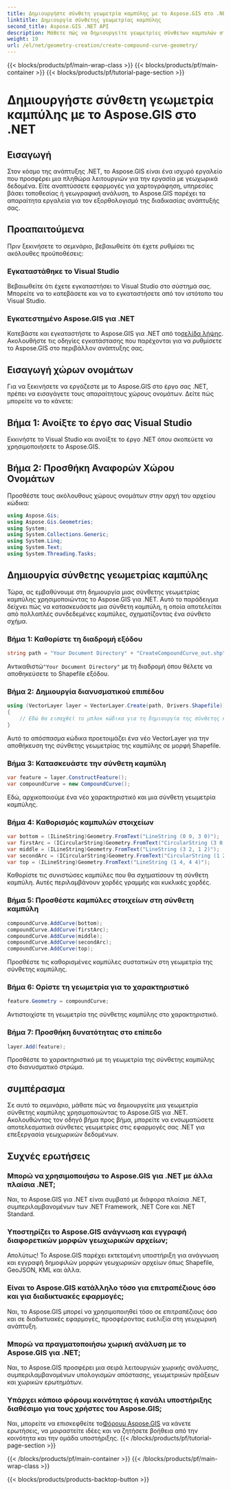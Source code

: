 ```yaml
---
title: Δημιουργήστε σύνθετη γεωμετρία καμπύλης με το Aspose.GIS στο .NET
linktitle: Δημιουργία σύνθετης γεωμετρίας καμπύλης
second_title: Aspose.GIS .NET API
description: Μάθετε πώς να δημιουργείτε γεωμετρίες σύνθετων καμπυλών στο .NET χρησιμοποιώντας το Aspose.GIS για απρόσκοπτη επεξεργασία γεωχωρικών δεδομένων.
weight: 19
url: /el/net/geometry-creation/create-compound-curve-geometry/
---
```


{{< blocks/products/pf/main-wrap-class >}}
{{< blocks/products/pf/main-container >}}
{{< blocks/products/pf/tutorial-page-section >}}

# Δημιουργήστε σύνθετη γεωμετρία καμπύλης με το Aspose.GIS στο .NET

## Εισαγωγή
Στον κόσμο της ανάπτυξης .NET, το Aspose.GIS είναι ένα ισχυρό εργαλείο που προσφέρει μια πληθώρα λειτουργιών για την εργασία με γεωχωρικά δεδομένα. Είτε αναπτύσσετε εφαρμογές για χαρτογράφηση, υπηρεσίες βάσει τοποθεσίας ή γεωγραφική ανάλυση, το Aspose.GIS παρέχει τα απαραίτητα εργαλεία για τον εξορθολογισμό της διαδικασίας ανάπτυξής σας.
## Προαπαιτούμενα
Πριν ξεκινήσετε το σεμινάριο, βεβαιωθείτε ότι έχετε ρυθμίσει τις ακόλουθες προϋποθέσεις:
### Εγκαταστάθηκε το Visual Studio
Βεβαιωθείτε ότι έχετε εγκαταστήσει το Visual Studio στο σύστημά σας. Μπορείτε να το κατεβάσετε και να το εγκαταστήσετε από τον ιστότοπο του Visual Studio.
### Εγκατεστημένο Aspose.GIS για .NET
 Κατεβάστε και εγκαταστήστε το Aspose.GIS για .NET από το[σελίδα λήψης](https://releases.aspose.com/gis/net/). Ακολουθήστε τις οδηγίες εγκατάστασης που παρέχονται για να ρυθμίσετε το Aspose.GIS στο περιβάλλον ανάπτυξης σας.

## Εισαγωγή χώρων ονομάτων
Για να ξεκινήσετε να εργάζεστε με το Aspose.GIS στο έργο σας .NET, πρέπει να εισαγάγετε τους απαραίτητους χώρους ονομάτων. Δείτε πώς μπορείτε να το κάνετε:
## Βήμα 1: Ανοίξτε το έργο σας Visual Studio
Εκκινήστε το Visual Studio και ανοίξτε το έργο .NET όπου σκοπεύετε να χρησιμοποιήσετε το Aspose.GIS.
## Βήμα 2: Προσθήκη Αναφορών Χώρου Ονομάτων
Προσθέστε τους ακόλουθους χώρους ονομάτων στην αρχή του αρχείου κώδικα:
```csharp
using Aspose.Gis;
using Aspose.Gis.Geometries;
using System;
using System.Collections.Generic;
using System.Linq;
using System.Text;
using System.Threading.Tasks;
```
## Δημιουργία σύνθετης γεωμετρίας καμπύλης
Τώρα, ας εμβαθύνουμε στη δημιουργία μιας σύνθετης γεωμετρίας καμπύλης χρησιμοποιώντας το Aspose.GIS για .NET. Αυτό το παράδειγμα δείχνει πώς να κατασκευάσετε μια σύνθετη καμπύλη, η οποία αποτελείται από πολλαπλές συνδεδεμένες καμπύλες, σχηματίζοντας ένα σύνθετο σχήμα.
### Βήμα 1: Καθορίστε τη διαδρομή εξόδου
```csharp
string path = "Your Document Directory" + "CreateCompoundCurve_out.shp";
```
 Αντικαθιστώ`"Your Document Directory"` με τη διαδρομή όπου θέλετε να αποθηκεύσετε το Shapefile εξόδου.
### Βήμα 2: Δημιουργία διανυσματικού επιπέδου
```csharp
using (VectorLayer layer = VectorLayer.Create(path, Drivers.Shapefile))
{
    // Εδώ θα εισαχθεί το μπλοκ κώδικα για τη δημιουργία της σύνθετης καμπύλης γεωμετρίας.
}
```
Αυτό το απόσπασμα κώδικα προετοιμάζει ένα νέο VectorLayer για την αποθήκευση της σύνθετης γεωμετρίας της καμπύλης σε μορφή Shapefile.
### Βήμα 3: Κατασκευάστε την σύνθετη καμπύλη
```csharp
var feature = layer.ConstructFeature();
var compoundCurve = new CompoundCurve();
```
Εδώ, αρχικοποιούμε ένα νέο χαρακτηριστικό και μια σύνθετη γεωμετρία καμπύλης.
### Βήμα 4: Καθορισμός καμπυλών στοιχείων
```csharp
var bottom = (ILineString)Geometry.FromText("LineString (0 0, 3 0)");
var firstArc = (ICircularString)Geometry.FromText("CircularString (3 0, 4 1, 3 2)");
var middle = (ILineString)Geometry.FromText("LineString (3 2, 1 2)");
var secondArc = (ICircularString)Geometry.FromText("CircularString (1 2, 0 3, 1 4)");
var top = (ILineString)Geometry.FromText("LineString (1 4, 4 4)");
```
Καθορίστε τις συνιστώσες καμπύλες που θα σχηματίσουν τη σύνθετη καμπύλη. Αυτές περιλαμβάνουν χορδές γραμμής και κυκλικές χορδές.
### Βήμα 5: Προσθέστε καμπύλες στοιχείων στη σύνθετη καμπύλη
```csharp
compoundCurve.AddCurve(bottom);
compoundCurve.AddCurve(firstArc);
compoundCurve.AddCurve(middle);
compoundCurve.AddCurve(secondArc);
compoundCurve.AddCurve(top);
```
Προσθέστε τις καθορισμένες καμπύλες συστατικών στη γεωμετρία της σύνθετης καμπύλης.
### Βήμα 6: Ορίστε τη γεωμετρία για το χαρακτηριστικό
```csharp
feature.Geometry = compoundCurve;
```
Αντιστοιχίστε τη γεωμετρία της σύνθετης καμπύλης στο χαρακτηριστικό.
### Βήμα 7: Προσθήκη δυνατότητας στο επίπεδο
```csharp
layer.Add(feature);
```
Προσθέστε το χαρακτηριστικό με τη γεωμετρία της σύνθετης καμπύλης στο διανυσματικό στρώμα.

## συμπέρασμα
Σε αυτό το σεμινάριο, μάθατε πώς να δημιουργείτε μια γεωμετρία σύνθετης καμπύλης χρησιμοποιώντας το Aspose.GIS για .NET. Ακολουθώντας τον οδηγό βήμα προς βήμα, μπορείτε να ενσωματώσετε αποτελεσματικά σύνθετες γεωμετρίες στις εφαρμογές σας .NET για επεξεργασία γεωχωρικών δεδομένων.
## Συχνές ερωτήσεις
### Μπορώ να χρησιμοποιήσω το Aspose.GIS για .NET με άλλα πλαίσια .NET;
Ναι, το Aspose.GIS για .NET είναι συμβατό με διάφορα πλαίσια .NET, συμπεριλαμβανομένων των .NET Framework, .NET Core και .NET Standard.
### Υποστηρίζει το Aspose.GIS ανάγνωση και εγγραφή διαφορετικών μορφών γεωχωρικών αρχείων;
Απολύτως! Το Aspose.GIS παρέχει εκτεταμένη υποστήριξη για ανάγνωση και εγγραφή δημοφιλών μορφών γεωχωρικών αρχείων όπως Shapefile, GeoJSON, KML και άλλα.
### Είναι το Aspose.GIS κατάλληλο τόσο για επιτραπέζιους όσο και για διαδικτυακές εφαρμογές;
Ναι, το Aspose.GIS μπορεί να χρησιμοποιηθεί τόσο σε επιτραπέζιους όσο και σε διαδικτυακές εφαρμογές, προσφέροντας ευελιξία στη γεωχωρική ανάπτυξη.
### Μπορώ να πραγματοποιήσω χωρική ανάλυση με το Aspose.GIS για .NET;
Ναι, το Aspose.GIS προσφέρει μια σειρά λειτουργιών χωρικής ανάλυσης, συμπεριλαμβανομένων υπολογισμών απόστασης, γεωμετρικών πράξεων και χωρικών ερωτημάτων.
### Υπάρχει κάποιο φόρουμ κοινότητας ή κανάλι υποστήριξης διαθέσιμο για τους χρήστες του Aspose.GIS;
 Ναι, μπορείτε να επισκεφθείτε το[Φόρουμ Aspose.GIS](https://forum.aspose.com/c/gis/33) να κάνετε ερωτήσεις, να μοιραστείτε ιδέες και να ζητήσετε βοήθεια από την κοινότητα και την ομάδα υποστήριξης.
{{< /blocks/products/pf/tutorial-page-section >}}

{{< /blocks/products/pf/main-container >}}
{{< /blocks/products/pf/main-wrap-class >}}

{{< blocks/products/products-backtop-button >}}
